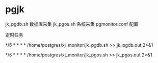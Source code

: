 # pgjk
jk_pgdb.sh 数据库采集
jk_pgos.sh 系统采集
pgmonitor.conf 配置

定时任务

*/5 * * * * /home/postgres/xj_monitor/jk_pgdb.sh >> jk_pgdb.out 2>&1

*/5 * * * * /home/postgres/xj_monitor/jk_pgos.sh >> jk_pgos.out 2>&1